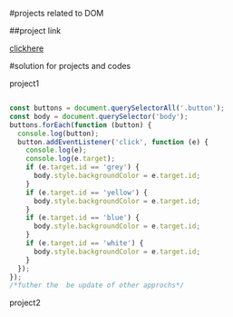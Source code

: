 #projects related to DOM

##project link

[clickhere](https://stackblitz.com/edit/dom-project-chaiaurcode?file=1-colorChanger%2Findex.html)


#solution for projects and codes


project1

```javascript

const buttons = document.querySelectorAll('.button');
const body = document.querySelector('body');
buttons.forEach(function (button) {
  console.log(button);
  button.addEventListener('click', function (e) {
    console.log(e);
    console.log(e.target);
    if (e.target.id == 'grey') {
      body.style.backgroundColor = e.target.id;
    }
    if (e.target.id == 'yellow') {
      body.style.backgroundColor = e.target.id;
    }
    if (e.target.id == 'blue') {
      body.style.backgroundColor = e.target.id;
    }
    if (e.target.id == 'white') {
      body.style.backgroundColor = e.target.id;
    }
  });
});
/*futher the  be update of other approchs*/

```

project2
```javascript









```
